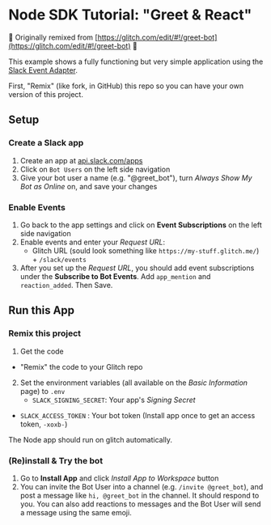 # Node SDK Tutorial: "Greet & React" 

🙌 Originally remixed from [https://glitch.com/edit/#!/greet-bot](https://glitch.com/edit/#!/greet-bot) 🙌


This example shows a fully functioning but very simple application using the
[Slack Event Adapter](https://github.com/slackapi/node-slack-events-api).

First, "Remix" (like fork, in GitHub) this repo so you can have your own version of this project.

## Setup

### Create a Slack app
1. Create an app at [api.slack.com/apps](https://api.slack.com/apps)
2. Click on `Bot Users` on the left side navigation
3. Give your bot user a name (e.g. "@greet_bot"), turn _Always Show My Bot as Online_ on, and save your
changes

### Enable Events
1. Go back to the app settings and click on **Event Subscriptions** on the left side navigation
2. Enable events and enter your _Request URL_:
	- Glitch URL (sould look something like `https://my-stuff.glitch.me/`) + `/slack/events`
3. After you set up the _Request URL_, you should add event subscriptions under the **Subscribe to Bot Events**. Add `app_mention` and `reaction_added`. Then Save.



## Run this App

### Remix this project

1. Get the code
  - "Remix" the code to your Glitch repo
2. Set the environment variables (all available on the *Basic Information* page) to `.env` 
	- `SLACK_SIGNING_SECRET`: Your app's _Signing Secret_
  - `SLACK_ACCESS_TOKEN` : Your bot token (Install app once to get an access token, `-xoxb-`)

The Node app should run on glitch automatically.


### (Re)install & Try the bot

1. Go to **Install App** and click _Install App to Workspace_ button
2. You can invite the Bot User into a channel (e.g. `/invite @greet_bot`), and post a message like `hi, @greet_bot` in the channel. It should respond to you. You can also add reactions to messages and the Bot User will send a message using the same emoji.
